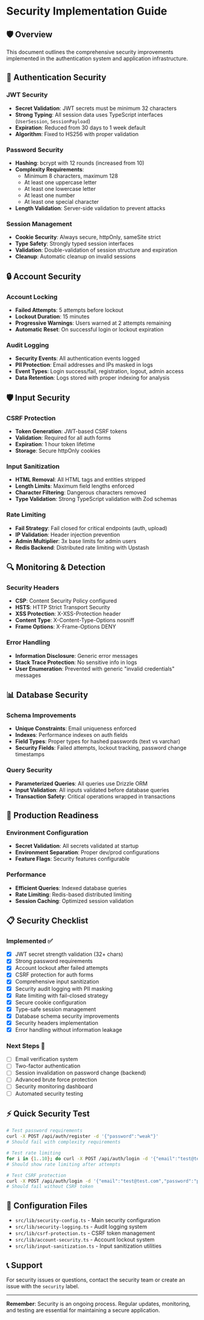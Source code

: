 # Security Implementation Guide

## 🛡️ Overview

This document outlines the comprehensive security improvements implemented in the authentication system and application infrastructure.

## 🔐 Authentication Security

### JWT Security
- **Secret Validation**: JWT secrets must be minimum 32 characters
- **Strong Typing**: All session data uses TypeScript interfaces (`UserSession`, `SessionPayload`)
- **Expiration**: Reduced from 30 days to 1 week default
- **Algorithm**: Fixed to HS256 with proper validation

### Password Security
- **Hashing**: bcrypt with 12 rounds (increased from 10)
- **Complexity Requirements**:
  - Minimum 8 characters, maximum 128
  - At least one uppercase letter
  - At least one lowercase letter  
  - At least one number
  - At least one special character
- **Length Validation**: Server-side validation to prevent attacks

### Session Management
- **Cookie Security**: Always secure, httpOnly, sameSite strict
- **Type Safety**: Strongly typed session interfaces
- **Validation**: Double-validation of session structure and expiration
- **Cleanup**: Automatic cleanup on invalid sessions

## 🔒 Account Security

### Account Locking
- **Failed Attempts**: 5 attempts before lockout
- **Lockout Duration**: 15 minutes
- **Progressive Warnings**: Users warned at 2 attempts remaining
- **Automatic Reset**: On successful login or lockout expiration

### Audit Logging
- **Security Events**: All authentication events logged
- **PII Protection**: Email addresses and IPs masked in logs
- **Event Types**: Login success/fail, registration, logout, admin access
- **Data Retention**: Logs stored with proper indexing for analysis

## 🛡️ Input Security

### CSRF Protection
- **Token Generation**: JWT-based CSRF tokens
- **Validation**: Required for all auth forms
- **Expiration**: 1 hour token lifetime
- **Storage**: Secure httpOnly cookies

### Input Sanitization
- **HTML Removal**: All HTML tags and entities stripped
- **Length Limits**: Maximum field lengths enforced
- **Character Filtering**: Dangerous characters removed
- **Type Validation**: Strong TypeScript validation with Zod schemas

### Rate Limiting
- **Fail Strategy**: Fail closed for critical endpoints (auth, upload)
- **IP Validation**: Header injection prevention
- **Admin Multiplier**: 3x base limits for admin users
- **Redis Backend**: Distributed rate limiting with Upstash

## 🔍 Monitoring & Detection

### Security Headers
- **CSP**: Content Security Policy configured
- **HSTS**: HTTP Strict Transport Security
- **XSS Protection**: X-XSS-Protection header
- **Content Type**: X-Content-Type-Options nosniff
- **Frame Options**: X-Frame-Options DENY

### Error Handling
- **Information Disclosure**: Generic error messages
- **Stack Trace Protection**: No sensitive info in logs
- **User Enumeration**: Prevented with generic "invalid credentials" messages

## 📊 Database Security

### Schema Improvements
- **Unique Constraints**: Email uniqueness enforced
- **Indexes**: Performance indexes on auth fields
- **Field Types**: Proper types for hashed passwords (text vs varchar)
- **Security Fields**: Failed attempts, lockout tracking, password change timestamps

### Query Security
- **Parameterized Queries**: All queries use Drizzle ORM
- **Input Validation**: All inputs validated before database queries
- **Transaction Safety**: Critical operations wrapped in transactions

## 🚀 Production Readiness

### Environment Configuration
- **Secret Validation**: All secrets validated at startup
- **Environment Separation**: Proper dev/prod configurations
- **Feature Flags**: Security features configurable

### Performance
- **Efficient Queries**: Indexed database queries
- **Rate Limiting**: Redis-based distributed limiting
- **Session Caching**: Optimized session validation

## 📋 Security Checklist

### Implemented ✅
- [x] JWT secret strength validation (32+ chars)
- [x] Strong password requirements
- [x] Account lockout after failed attempts
- [x] CSRF protection for auth forms
- [x] Comprehensive input sanitization
- [x] Security audit logging with PII masking
- [x] Rate limiting with fail-closed strategy
- [x] Secure cookie configuration
- [x] Type-safe session management
- [x] Database schema security improvements
- [x] Security headers implementation
- [x] Error handling without information leakage

### Next Steps 🔄
- [ ] Email verification system
- [ ] Two-factor authentication
- [ ] Session invalidation on password change (backend)
- [ ] Advanced brute force protection
- [ ] Security monitoring dashboard
- [ ] Automated security testing

## ⚡ Quick Security Test

```bash
# Test password requirements
curl -X POST /api/auth/register -d '{"password":"weak"}'
# Should fail with complexity requirements

# Test rate limiting
for i in {1..10}; do curl -X POST /api/auth/login -d '{"email":"test@test.com","password":"wrong"}'; done
# Should show rate limiting after attempts

# Test CSRF protection
curl -X POST /api/auth/login -d '{"email":"test@test.com","password":"password"}'
# Should fail without CSRF token
```

## 🔧 Configuration Files

- `src/lib/security-config.ts` - Main security configuration
- `src/lib/security-logging.ts` - Audit logging system
- `src/lib/csrf-protection.ts` - CSRF token management
- `src/lib/account-security.ts` - Account lockout system
- `src/lib/input-sanitization.ts` - Input sanitization utilities

## 📞 Support

For security issues or questions, contact the security team or create an issue with the `security` label.

---

**Remember**: Security is an ongoing process. Regular updates, monitoring, and testing are essential for maintaining a secure application.